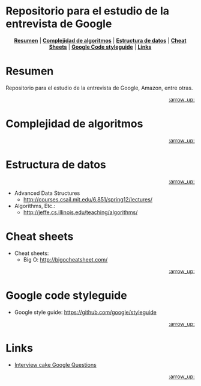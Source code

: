 # Repositorio para el estudio de la entrevista de Google

<p align="center">
<b><a href="#resumen">Resumen</a></b>
|
<b><a href="complejidad-de-algoritmos">Complejidad de algoritmos</a></b>
|
<b><a href="#estructura-de-datos">Estructura de datos</a></b>
|
<b><a href="#cheat-sheets">Cheat Sheets</a></b>
|
<b><a href="#style-guide">Google Code styleguide</a></b>
|
<b><a href="#links">Links</a></b>
</p>

# Resumen

Repositorio para el estudio de la entrevista de Google, Amazon, entre otras.

<p align="right"><a href="#top">:arrow_up:</a></p>

# Complejidad de algoritmos

<p align="right"><a href="#top">:arrow_up:</a></p>

# Estructura de datos

<p align="right"><a href="#top">:arrow_up:</a></p>

* Advanced Data Structures
  * http://courses.csail.mit.edu/6.851/spring12/lectures/
* Algorithms, Etc.:
  * http://jeffe.cs.illinois.edu/teaching/algorithms/


# Cheat sheets

* Cheat sheets:
  * Big O: http://bigocheatsheet.com/
  
<p align="right"><a href="#top">:arrow_up:</a></p>

# Google code styleguide

* Google style guide: https://github.com/google/styleguide
 

<p align="right"><a href="#top">:arrow_up:</a></p>

# Links

* [Interview cake Google Questions](https://www.interviewcake.com/google-interview-questions)

<p align="right"><a href="#top">:arrow_up:</a></p>

